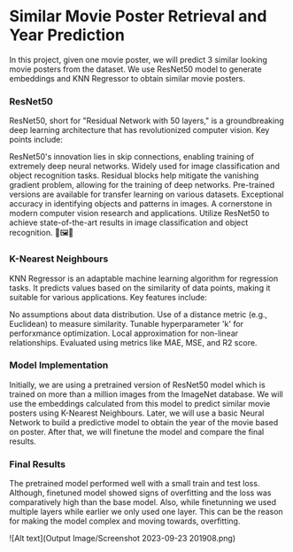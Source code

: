 # Similar Movie Poster Retrieval and Year Prediction

In this project, given one movie poster, we will predict 3 similar looking movie posters from the dataset. We use ResNet50 model to generate embeddings and KNN Regressor to obtain similar movie posters. 

### ResNet50

ResNet50, short for "Residual Network with 50 layers," is a groundbreaking deep learning architecture that has revolutionized computer vision. Key points include:

ResNet50's innovation lies in skip connections, enabling training of extremely deep neural networks.
Widely used for image classification and object recognition tasks.
Residual blocks help mitigate the vanishing gradient problem, allowing for the training of deep networks.
Pre-trained versions are available for transfer learning on various datasets.
Exceptional accuracy in identifying objects and patterns in images.
A cornerstone in modern computer vision research and applications.
Utilize ResNet50 to achieve state-of-the-art results in image classification and object recognition. 🌟🖼️🤖 

### K-Nearest Neighbours

KNN Regressor is an adaptable machine learning algorithm for regression tasks. It predicts values based on the similarity of data points, making it suitable for various applications. Key features include:

No assumptions about data distribution.
Use of a distance metric (e.g., Euclidean) to measure similarity.
Tunable hyperparameter 'k' for perforxmance optimization.
Local approximation for non-linear relationships.
Evaluated using metrics like MAE, MSE, and R2 score.


### Model Implementation

Initially, we are using a pretrained version of ResNet50 model which is trained on more than a million images from the ImageNet database. We will use the embeddings calculated from this model to predict similar movie posters using K-Nearest Neighbours. Later, we will use a basic Neural Network to build a predictive model to obtain the year of the movie based on poster. After that, we will finetune the model and compare the final results.

### Final Results

The pretrained model performed well with a small train and test loss. Although, finetuned model showed signs of overfitting and the loss was comparatively high than the base model. Also, while finetunning we used multiple layers while earlier we only used one layer. This can be the reason for making the model complex and moving towards, overfitting.

![Alt text](Output Image/Screenshot 2023-09-23 201908.png)
